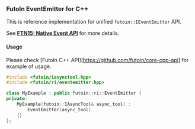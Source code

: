 
### FutoIn EventEmitter for C++

This is reference implementation for unified `futoin::IEventEmitter` API.

See [**FTN15: Native Event API**](https://specs.futoin.org/final/preview/ftn15_native_event.html) for more details.

#### Usage

Please check [FutoIn C++ API][https://github.com/futoin/core-cpp-api]
for example of usage.

```cpp
#include <futoin/iasynctool.hpp>
#include <futoin/ri/eventemitter.hpp>

class MyExample : public futoin::ri::EventEmitter {
private:
    MyExample(futoin::IAsyncTool& async_tool) :
        EventEmitter(async_tool)
    {}
};
```

